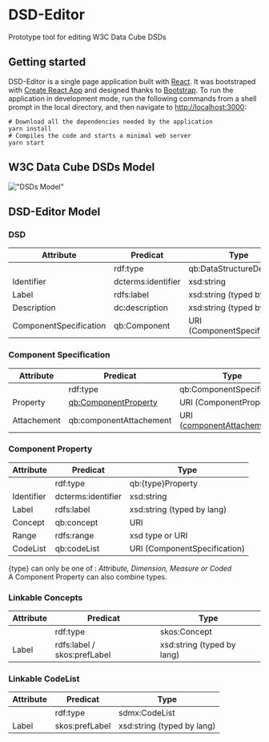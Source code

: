 # DSD-Editor

Prototype tool for editing W3C Data Cube DSDs

## Getting started

DSD-Editor is a single page application built with [React](https://facebook.github.io/react/). It was bootstraped with [Create React App](https://github.com/facebook/create-react-app) and designed thanks to [Bootstrap](https://github.com/twbs/bootstrap). To run the application in development mode, run the following commands from a shell prompt in the local directory, and then navigate to [http://localhost:3000](http://localhost:3000):

```
# Download all the dependencies needed by the application
yarn install
# Compiles the code and starts a minimal web server
yarn start
```

## W3C Data Cube DSDs Model

!["DSDs Model"](https://github.com/LOS-ESSnet/DSD-Editor/tree/master/docs/img/qb.png 'DSDs Model')

## DSD-Editor Model

### DSD

| Attribute              | Predicat           | Type                         |
| ---------------------- | ------------------ | ---------------------------- |
|                        | rdf:type           | qb:DataStructureDefinition   |
| Identifier             | dcterms:identifier | xsd:string                   |
| Label                  | rdfs:label         | xsd:string (typed by lang)   |
| Description            | dc:description     | xsd:string (typed by lang)   |
| ComponentSpecification | qb:Component       | URI (ComponentSpecification) |

### Component Specification

| Attribute   | Predicat                                                                                | Type                                                                                            |
| ----------- | --------------------------------------------------------------------------------------- | ----------------------------------------------------------------------------------------------- |
|             | rdf:type                                                                                | qb:ComponentSpecification                                                                       |
| Property    | [qb:ComponentProperty](https://www.w3.org/TR/vocab-data-cube/#ref_qb_ComponentProperty) | URI (ComponentProperty)                                                                         |
| Attachement | qb:componentAttachement                                                                 | URI ([componentAttachement](https://www.w3.org/TR/vocab-data-cube/#ref_qb_componentAttachment)) |

### Component Property

| Attribute  | Predicat           | Type                         |
| ---------- | ------------------ | ---------------------------- |
|            | rdf:type           | qb:{type}Property            |
| Identifier | dcterms:identifier | xsd:string                   |
| Label      | rdfs:label         | xsd:string (typed by lang)   |
| Concept    | qb:concept         | URI                          |
| Range      | rdfs:range         | xsd type or URI              |
| CodeList   | qb:codeList        | URI (ComponentSpecification) |

{type} can only be one of : _Attribute, Dimension, Measure or Coded_  
A Component Property can also combine types.

### Linkable Concepts

| Attribute | Predicat                    | Type                       |
| --------- | --------------------------- | -------------------------- |
|           | rdf:type                    | skos:Concept               |
| Label     | rdfs:label / skos:prefLabel | xsd:string (typed by lang) |

### Linkable CodeList

| Attribute | Predicat       | Type                       |
| --------- | -------------- | -------------------------- |
|           | rdf:type       | sdmx:CodeList              |
| Label     | skos:prefLabel | xsd:string (typed by lang) |
